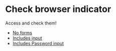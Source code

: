 # Check browser indicator

Access and check them!

- [No forms](https://kamataryo.github.io/check-display-chrome-indicators/no-forms.html)
- [Includes input](https://kamataryo.github.io/check-display-chrome-indicators/text.html)
- [Includes Password input](https://kamataryo.github.io/check-display-chrome-indicators/password.html)

